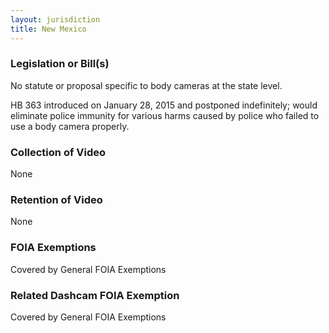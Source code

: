 ```yaml
---
layout: jurisdiction
title: New Mexico
---
```


### Legislation or Bill(s)

No statute or proposal specific to body cameras at the state level.

HB 363
introduced on January 28, 2015 and postponed indefinitely; would eliminate police immunity for various harms caused by police who failed to use a body camera properly. 

### Collection of Video

None

### Retention of Video

None

### FOIA Exemptions

Covered by General FOIA Exemptions


### Related Dashcam FOIA Exemption

Covered by General FOIA Exemptions

